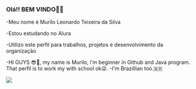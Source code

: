 ### Olá!! BEM VINDO🤖👋

-Meu nome é Murilo Leonardo Teixeira da Silva

-Estou estudando no Alura

-Utilizo este perfil para trabalhos, projetos e desenvolvimento da organização

-HI GUYS 😎👋, my name is Murilo, i'm beginner in Github and Java program. That perfil is to work my with school ok😜.
-I'm Brazillian too.🇧🇷

![](https://media.tenor.com/2100NQHbjV8AAAAj/shadow.gif)
